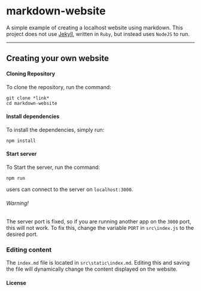# **markdown-website**
A simple example of creating a localhost website using markdown. This project does not use [Jekyll](https://github.com/jekyll/jekyll), written in `Ruby`, but instead uses `NodeJS` to run.

----

## **Creating your own website**
#### Cloning Repository
To clone the repository, run the command:
```
git clone *link*
cd markdown-website
```
#### Install dependencies
To install the dependencies, simply run:
```
npm install
```
#### Start server
To Start the server, run the command:
```
npm run
```
users can connect to the server on `localhost:3000`.
###### Warning!
The server port is fixed, so if you are running another app on the `3000` port, this will not work. To fix this, change the variable `PORT` in `src\index.js` to the desired port.
### **Editing content**
The `index.md` file is located in `src\static\index.md`. Editing this and saving the file will dynamically change the content displayed on the website.


#### License
